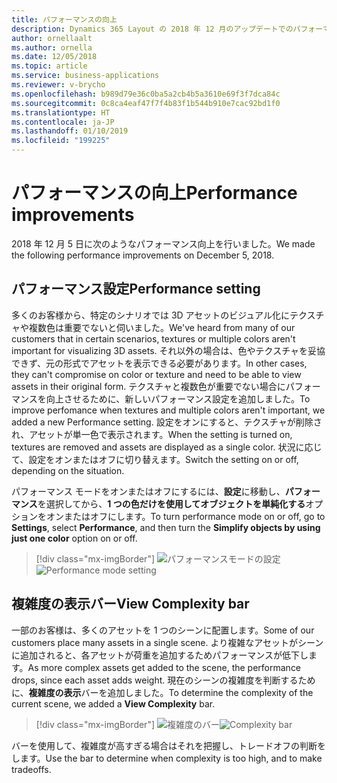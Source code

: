```yaml
---
title: パフォーマンスの向上
description: Dynamics 365 Layout の 2018 年 12 月のアップデートでのパフォーマンスの向上には、新しい Performance 設定と、シーンが複雑な場合にそれを示すバーが含まれています
author: ornellaalt
ms.author: ornella
ms.date: 12/05/2018
ms.topic: article
ms.service: business-applications
ms.reviewer: v-brycho
ms.openlocfilehash: b989d79e36c0ba5a2cb4b5a3610e69f3f7dca84c
ms.sourcegitcommit: 0c8ca4eaf47f7f4b83f1b544b910e7cac92bd1f0
ms.translationtype: HT
ms.contentlocale: ja-JP
ms.lasthandoff: 01/10/2019
ms.locfileid: "199225"
---
```

# <a name="performance-improvements"></a><span data-ttu-id="48014-103">パフォーマンスの向上</span><span class="sxs-lookup"><span data-stu-id="48014-103">Performance improvements</span></span>
<span data-ttu-id="48014-104">2018 年 12 月 5 日に次のようなパフォーマンス向上を行いました。</span><span class="sxs-lookup"><span data-stu-id="48014-104">We made the following performance improvements on December 5, 2018.</span></span>

## <a name="performance-setting"></a><span data-ttu-id="48014-105">パフォーマンス設定</span><span class="sxs-lookup"><span data-stu-id="48014-105">Performance setting</span></span>

<span data-ttu-id="48014-106">多くのお客様から、特定のシナリオでは 3D アセットのビジュアル化にテクスチャや複数色は重要でないと伺いました。</span><span class="sxs-lookup"><span data-stu-id="48014-106">We've heard from many of our customers that in certain scenarios, textures or multiple colors aren't important for visualizing 3D assets.</span></span> <span data-ttu-id="48014-107">それ以外の場合は、色やテクスチャを妥協できず、元の形式でアセットを表示できる必要があります。</span><span class="sxs-lookup"><span data-stu-id="48014-107">In other cases, they can't compromise on color or texture and need to be able to view assets in their original form.</span></span> <span data-ttu-id="48014-108">テクスチャと複数色が重要でない場合にパフォーマンスを向上させるために、新しいパフォーマンス設定を追加しました。</span><span class="sxs-lookup"><span data-stu-id="48014-108">To improve perfomance when textures and multiple colors aren't important, we added a new Performance setting.</span></span> <span data-ttu-id="48014-109">設定をオンにすると、テクスチャが削除され、アセットが単一色で表示されます。</span><span class="sxs-lookup"><span data-stu-id="48014-109">When the setting is turned on, textures are removed and assets are displayed as a single color.</span></span> <span data-ttu-id="48014-110">状況に応じて、設定をオンまたはオフに切り替えます。</span><span class="sxs-lookup"><span data-stu-id="48014-110">Switch the setting on or off, depending on the situation.</span></span> 

<span data-ttu-id="48014-111">パフォーマンス モードをオンまたはオフにするには、**設定**に移動し、**パフォーマンス**を選択してから、**1 つの色だけを使用してオブジェクトを単純化する**オプションをオンまたはオフにします。</span><span class="sxs-lookup"><span data-stu-id="48014-111">To turn performance mode on or off, go to **Settings**, select **Performance**, and then turn the **Simplify objects by using just one color** option on or off.</span></span> 

> [!div class="mx-imgBorder"]
> <span data-ttu-id="48014-112">![パフォーマンスモードの設定](media/performance-mode-setting.PNG "パフォーマンスモードの設定")</span><span class="sxs-lookup"><span data-stu-id="48014-112">![Performance mode setting](media/performance-mode-setting.PNG "Performance mode setting")</span></span> 


## <a name="view-complexity-bar"></a><span data-ttu-id="48014-113">複雑度の表示バー</span><span class="sxs-lookup"><span data-stu-id="48014-113">View Complexity bar</span></span>
<span data-ttu-id="48014-114">一部のお客様は、多くのアセットを 1 つのシーンに配置します。</span><span class="sxs-lookup"><span data-stu-id="48014-114">Some of our customers place many assets in a single scene.</span></span> <span data-ttu-id="48014-115">より複雑なアセットがシーンに追加されると、各アセットが荷重を追加するためパフォーマンスが低下します。</span><span class="sxs-lookup"><span data-stu-id="48014-115">As more complex assets get added to the scene, the performance drops, since each asset adds weight.</span></span> <span data-ttu-id="48014-116">現在のシーンの複雑度を判断するために、**複雑度の表示**バーを追加しました。</span><span class="sxs-lookup"><span data-stu-id="48014-116">To determine the complexity of the current scene, we added a **View Complexity** bar.</span></span>

> [!div class="mx-imgBorder"]
> <span data-ttu-id="48014-117">![複雑度のバー](media/complexity-bar.PNG "複雑度のバー")</span><span class="sxs-lookup"><span data-stu-id="48014-117">![Complexity bar](media/complexity-bar.PNG "Complexity bar")</span></span> 

<span data-ttu-id="48014-118">バーを使用して、複雑度が高すぎる場合はそれを把握し、トレードオフの判断をします。</span><span class="sxs-lookup"><span data-stu-id="48014-118">Use the bar to determine when complexity is too high, and to make tradeoffs.</span></span>

 


